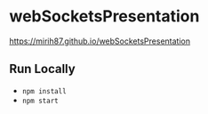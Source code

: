 # webSocketsPresentation
https://mirih87.github.io/webSocketsPresentation

## Run Locally
- `npm install`
- `npm start`